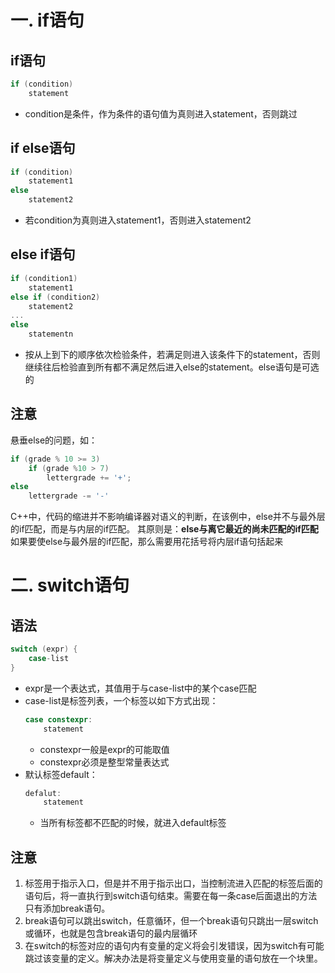 # 一. if语句
## if语句
```c++
if (condition)
    statement
```
- condition是条件，作为条件的语句值为真则进入statement，否则跳过

## if else语句
```c++
if (condition)
    statement1
else 
    statement2
```
* 若condition为真则进入statement1，否则进入statement2

## else if语句
```c++
if (condition1)
    statement1
else if (condition2)
    statement2
...
else
    statementn
```
* 按从上到下的顺序依次检验条件，若满足则进入该条件下的statement，否则继续往后检验直到所有都不满足然后进入else的statement。else语句是可选的

## 注意
悬垂else的问题，如：
```c++
if (grade % 10 >= 3)
    if (grade %10 > 7)
        lettergrade += '+';
else
    lettergrade -= '-'
```
C++中，代码的缩进并不影响编译器对语义的判断，在该例中，else并不与最外层的if匹配，而是与内层的if匹配。
其原则是：**else与离它最近的尚未匹配的if匹配**
如果要使else与最外层的if匹配，那么需要用花括号将内层if语句括起来

# 二. switch语句
## 语法
```c++
switch (expr) {
    case-list
}
```
- expr是一个表达式，其值用于与case-list中的某个case匹配
- case-list是标签列表，一个标签以如下方式出现：
    ```c++
    case constexpr:
        statement
    ```
    - constexpr一般是expr的可能取值
    - constexpr必须是整型常量表达式
- 默认标签default：
    ```c++
    defalut:
        statement
    ```
    - 当所有标签都不匹配的时候，就进入default标签

## 注意
1. 标签用于指示入口，但是并不用于指示出口，当控制流进入匹配的标签后面的语句后，将一直执行到switch语句结束。需要在每一条case后面退出的方法只有添加break语句。
2. break语句可以跳出switch，任意循环，但一个break语句只跳出一层switch或循环，也就是包含break语句的最内层循环
3. 在switch的标签对应的语句内有变量的定义将会引发错误，因为switch有可能跳过该变量的定义。解决办法是将变量定义与使用变量的语句放在一个块里。
